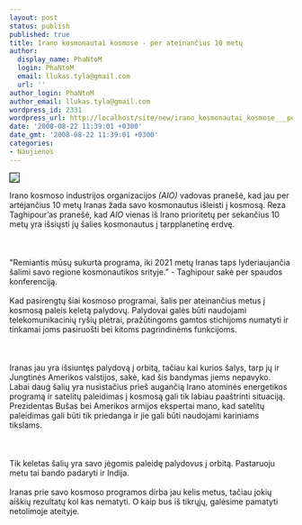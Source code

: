 ```yaml
---
layout: post
status: publish
published: true
title: Irano kosmonautai kosmose - per ateinančius 10 metų
author:
  display_name: PhaNtoM
  login: PhaNtoM
  email: llukas.tyla@gmail.com
  url: ''
author_login: PhaNtoM
author_email: llukas.tyla@gmail.com
wordpress_id: 2331
wordpress_url: http://localhost/site/new/irano_kosmonautai_kosmose___per_ateinancius_10_metu/
date: '2008-08-22 11:39:01 +0300'
date_gmt: '2008-08-22 11:39:01 +0300'
categories:
- Naujienos
---
```

<div class="imgright"><img src="http://www.technews.lt/upl/Failai/space_image.jpg" border="1"></div>
<p>Irano kosmoso industrijos organizacijos <i>(AIO)</i> vadovas pranešė, kad jau per artėjančius 10 metų Iranas žada savo kosmonautus išleisti į kosmosą. Reza Taghipour’as pranešė, kad <i>AIO</i> vienas iš Irano prioritetų per sekančius 10 metų yra išsiųsti jų šalies kosmonautus į tarpplanetinę erdvę.<br />
<br><br />
<br>&quot;Remiantis mūsų sukurta programa, iki 2021 metų Iranas taps lyderiaujančia šalimi savo regione kosmonautikos srityje.” - Taghipour sakė per spaudos konferenciją.<br />
<br>Kad pasirengtų šiai kosmoso programai, šalis per ateinančius metus į kosmosą paleis keletą palydovų. Palydovai galės būti naudojami telekomunikacinių ryšių plėtrai, pražūtingoms gamtos stichijoms numatyti ir tinkamai joms pasiruošti bei kitoms pagrindinėms funkcijoms.<br />
<br><br />
<br>Iranas jau yra išsiuntęs palydovą į orbitą, tačiau kai kurios šalys, tarp jų ir Jungtinės Amerikos valstijos, sakė, kad šis bandymas jiems nepavyko. Labai daug šalių yra nusistačius prieš augančią Irano atominės energetikos programą ir satelitų paleidimas į kosmosą gali tik labiau paaštrinti situaciją. Prezidentas Bušas bei Amerikos armijos ekspertai mano, kad satelitų paleidimas gali būti tik priedanga ir jie gali būti naudojami kariniams tikslams.<br />
<br><br />
<br>Tik keletas šalių yra savo jėgomis paleidę palydovus į orbitą. Pastaruoju metu tai bando padaryti ir Indija.<br />
<br>Iranas prie savo kosmoso programos dirba jau kelis metus, tačiau jokių aiškių rezultatų kol kas nematyti. O kaip bus iš tikrųjų, galėsime pamatyti netolimoje ateityje.<br />
<br><br />
<br><br />
<br></p>
